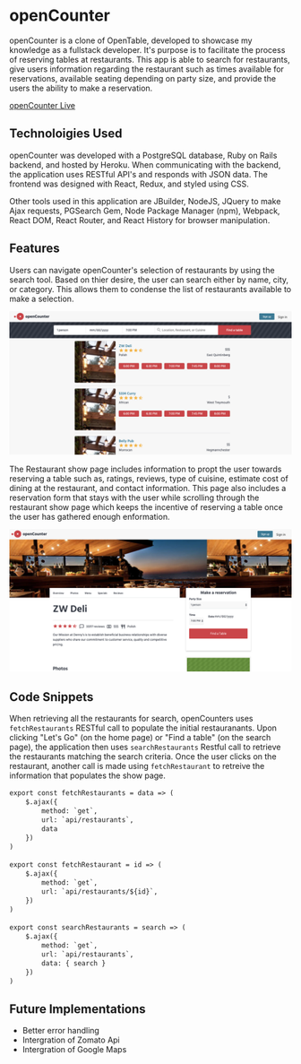 # openCounter 

openCounter is a clone of OpenTable, developed to showcase my knowledge as a fullstack developer. It's purpose is to facilitate the process of reserving tables at restaurants. This app is able to search for restaurants, give users information regarding the restaurant such as times available for reservations, available seating depending on party size, and provide the users the ability to make a reservation.  


[openCounter Live](https://open-counter.herokuapp.com)

## Technoloigies Used

openCounter was developed with a PostgreSQL database, Ruby on Rails backend, and hosted by Heroku. When communicating with the backend, the application uses RESTful API's and responds with JSON data. The frontend was designed with React, Redux, and styled using CSS.

Other tools used in this application are JBuilder, NodeJS, JQuery to make Ajax requests, PGSearch Gem, Node Package Manager (npm), Webpack, React DOM, React Router, and React History for browser manipulation.


## Features
Users can navigate openCounter's selection of restaurants by using the search tool. Based on thier desire, the user can search either by name, city, or category. This allows them to condense the list of restaurants available to make a selection. 

![Search](https://github.com/Droool/OpenCounter/blob/master/app/assets/images/search_component.png?raw=true)

The Restaurant show page includes information to propt the user towards reserving a table such as, ratings, reviews, type of cuisine, estimate cost of dining at the restaurant, and contact information. This page also includes a reservation form that stays with the user while scrolling through the restaurant show page which keeps the incentive of reserving a table once the user has gathered enough enformation. 

![RestaurantShowPage](https://github.com/Droool/OpenCounter/blob/master/app/assets/images/restaurant_show.png?raw=true)
## Code Snippets

When retrieving all the restaurants for search, openCounters uses ```fetchRestaurants``` RESTful call to populate the initial restauranants. Upon clicking "Let's Go" (on the home page) or "Find a table" (on the search page), the application then uses ```searchRestaurants``` Restful call to retrieve the restaurants matching the search criteria. Once the user clicks on the restaurant, another call is made using ```fetchRestaurant``` to retreive the information that populates the show page. 


```
export const fetchRestaurants = data => (
    $.ajax({
        method: `get`, 
        url: `api/restaurants`, 
        data
    })
)

export const fetchRestaurant = id => (
    $.ajax({
        method: `get`, 
        url: `api/restaurants/${id}`, 
    })
)

export const searchRestaurants = search => (
    $.ajax({
        method: `get`,
        url: `api/restaurants`,
        data: { search }
    })
)
```


## Future Implementations
* Better error handling
* Intergration of Zomato Api
* Intergration of Google Maps
